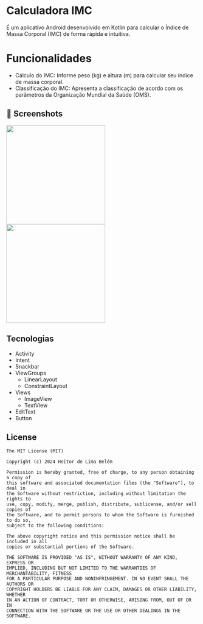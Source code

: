 # Calculadora IMC
É um aplicativo Android desenvolvido em Kotlin para calcular o Índice de Massa Corporal (IMC) de forma rápida e intuitiva.

# Funcionalidades
- Cálculo do IMC: Informe peso (kg) e altura (m) para calcular seu índice de massa corporal.
- Classificação do IMC: Apresenta a classificação de acordo com os parâmetros da Organização Mundial da Saúde (OMS).

## :camera_flash: Screenshots
<!-- You can add more screenshots here if you like -->
<img src="https://github.com/user-attachments/assets/216da563-7c95-46cd-9257-ce20346fa1b8" width=260 />
<img src="https://github.com/user-attachments/assets/10186030-e357-4689-b68b-9b2b3071db38" width=260 />

## Tecnologias
- Activity
- Intent
- Snackbar
- ViewGroups
  - LinearLayout
  - ConstraintLayout
- Views
  - ImageView
  - TextView
- EditText
- Button


## License
```
The MIT License (MIT)

Copyright (c) 2024 Heitor de Lima Belém

Permission is hereby granted, free of charge, to any person obtaining a copy of
this software and associated documentation files (the "Software"), to deal in
the Software without restriction, including without limitation the rights to
use, copy, modify, merge, publish, distribute, sublicense, and/or sell copies of
the Software, and to permit persons to whom the Software is furnished to do so,
subject to the following conditions:

The above copyright notice and this permission notice shall be included in all
copies or substantial portions of the Software.

THE SOFTWARE IS PROVIDED "AS IS", WITHOUT WARRANTY OF ANY KIND, EXPRESS OR
IMPLIED, INCLUDING BUT NOT LIMITED TO THE WARRANTIES OF MERCHANTABILITY, FITNESS
FOR A PARTICULAR PURPOSE AND NONINFRINGEMENT. IN NO EVENT SHALL THE AUTHORS OR
COPYRIGHT HOLDERS BE LIABLE FOR ANY CLAIM, DAMAGES OR OTHER LIABILITY, WHETHER
IN AN ACTION OF CONTRACT, TORT OR OTHERWISE, ARISING FROM, OUT OF OR IN
CONNECTION WITH THE SOFTWARE OR THE USE OR OTHER DEALINGS IN THE SOFTWARE.
```

